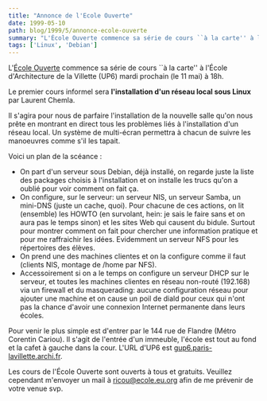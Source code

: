 ```yaml
---
title: "Annonce de l'Ecole Ouverte"
date: 1999-05-10
path: blog/1999/5/annonce-ecole-ouverte
summary: "L'École Ouverte commence sa série de cours ``à la carte'' à l'École d'Architecture de la Villette (UP6) mardi prochain (le 11 mai) à 18h."
tags: ['Linux', 'Debian']
---
```


<P>L'<A HREF="http://www.ecole.eu.org/">École Ouverte</A>
commence sa série de cours ``à la carte'' à l'École
d'Architecture de la Villette (UP6) mardi prochain (le 11 mai) à 18h.</P>

<P>Le premier cours informel sera <B>l'installation d'un réseau local sous Linux</B> par Laurent Chemla.</P>

<P>Il s'agira pour nous de parfaire l'installation de la nouvelle salle
qu'on nous prête en montrant en direct tous les problèmes liés à
l'installation d'un réseau local. Un système de multi-écran permettra
à chacun de suivre les manoeuvres comme s'il les tapait.</P>

<P>Voici un plan de la scéance :</P>

<UL>

<LI>On part d'un serveur sous Debian, déjà installé, on regarde juste la liste
des packages choisis à l'installation et on installe les trucs qu'on a
oublié pour voir comment on fait ça.
<LI>On configure, sur le serveur: un serveur NIS, un serveur Samba, un
mini-DNS (juste un cache, quoi). Pour chacune de ces actions, on lit
(ensemble) les HOWTO (en survolant, hein: je sais le faire sans et on
aura pas le temps sinon) et les sites Web qui causent du bidule. Surtout
pour montrer comment on fait pour chercher une information pratique et
pour me raffraichir les idées. Evidemment un serveur NFS pour les
répertoires des élèves.
<LI>On prend une des machines clientes et on la configure comme il faut
(clients NIS, montage de /home par NFS).
<LI>Accessoirement si on a le temps on configure un serveur DHCP sur le
serveur, et toutes les machines clientes en réseau non-routé
(192.168) via un firewall et du masquerading: aucune configuration réseau
pour ajouter une machine et on cause un poil de diald pour ceux qui n'ont
pas la chance d'avoir une connexion Internet permanente dans leurs écoles.
</UL>

<P>Pour venir le plus simple est d'entrer par le 144 rue de Flandre
(Métro Corentin Cariou). Il s'agit de l'entrée d'un immeuble,
l'école est tout au fond et la cafet à gauche dans la cour.
L'URL d'UP6 est <A HREF="http://gup6.paris-lavillette.archi.fr/">
gup6.paris-lavillette.archi.fr</A>.</P>

<P>Les cours de l'École Ouverte sont ouverts à tous et gratuits. Veuillez
cependant m'envoyer un mail à
<A HREF="mailto:ricou@ecole.eu.org">ricou@ecole.eu.org</A> afin de me prévenir
de votre venue svp.</P>


